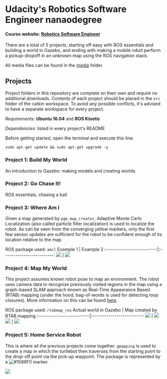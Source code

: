 # Udacity's Robotics Software Engineer nanaodegree
#### Course website: [Robotics Software Engineer](www.udacity.com/course/robotics-software-engineer--nd209)

There are a total of 5 projects, starting off easy with ROS essentials and building a world in Gazebo, and 
ending with making a mobile robot perform a pickup-dropoff in an unknown map using the ROS navigation stack.

All media files can be found in the [media](https://github.com/abhishek47kashyap/udacity-robotics-software-engineer/tree/master/media) folder.

## Projects
Project folders in this repository are complete on their own and require no additional downloads.
Contents of each project should be placed in the ```src``` folder of the catkin workspace. To avoid any possible conflicts,
it's advised to have a separate workspace for every project.

_Requirements_: **Ubuntu 16.04** and **ROS Kinetic**

_Dependencies_: listed in every project's README

Before getting started, open the terminal and execute this line:
```
sudo apt-get update && sudo apt-get upgrade -y
```

### Project 1: Build My World
An introduction to Gazebo: making models and creating worlds

### Project 2: Go Chase It!
ROS essentials, chasing a ball

### Project 3: Where Am I
Given a map generated by ```pgm_map_creator```, Adaptive Monte Carlo Localization (also called particle filter localization) is used to localize the robot. As can be seen from the converging yellow markers, only the first few sensor updates are sufficient for the robot to be confident enough of its location relative to the map. 

ROS package used: ```amcl```
Example 1             |  Example 2
:-------------------------:|:-------------------------:
![](media/Project3%20media/localization1.gif)  |  ![](media/Project3%20media/localization2.gif)

### Project 4: Map My World
This project assumes known robot pose to map an environment. The robot uses camera data to recognize previously visited regions in the map using a graph-based SLAM approach known as Real-Time Appearance Based (RTAB) mapping (under the hood, bag-of-words is used for detecting loop closures). More information on this can be found [here](http://introlab.github.io/rtabmap/). 

ROS package used: ```rtabmap_ros```
Actual world in Gazebo             |  Map created by RTAB mapping
:-------------------------:|:-------------------------:
![](media/Project4%20media/Lworld.png)  |  ![](media/Project4%20media/Lshaped_world.png)
![](media/Project4%20media/small_warehouse_gazebo.png)  |  ![](media/Project4%20media/small_warehouse_world.png)

### Project 5: Home Service Robot
This is where all the previous projects come together. ```gmapping``` is used to create a map in which the turtlebot then traverses from the starting point to the drop-off point via the pick-up waypoint. The package is represented by a 
![#1589F0](https://via.placeholder.com/15/1589F0/000000?text=+) marker.

![](media/Project5%20media/homeServiceRobot.gif)
